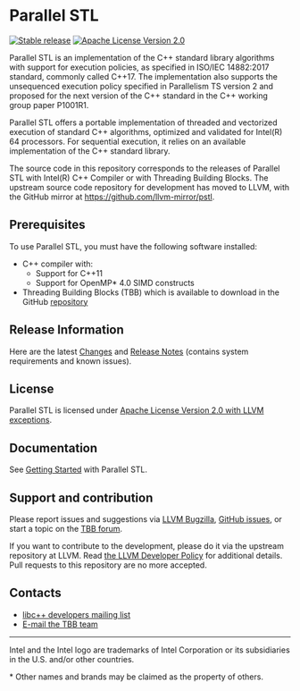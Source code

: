 # Parallel STL
[![Stable release](https://img.shields.io/badge/version-20190305-green.svg)](https://github.com/intel/parallelstl/releases/tag/20190305)
[![Apache License Version 2.0](https://img.shields.io/badge/license-Apache_2.0-green.svg)](LICENSE)

Parallel STL is an implementation of the C++ standard library algorithms with support for execution policies,
as specified in ISO/IEC 14882:2017 standard, commonly called C++17.
The implementation also supports the unsequenced execution policy specified in Parallelism TS version 2
and proposed for the next version of the C++ standard in the C++ working group paper P1001R1.

Parallel STL offers a portable implementation of threaded and vectorized execution of standard C++ algorithms, optimized and validated for Intel(R) 64 processors.
For sequential execution, it relies on an available implementation of the C++ standard library.

The source code in this repository corresponds to the releases of Parallel STL with Intel(R) C++ Compiler or with Threading Building Blocks.
The upstream source code repository for development has moved to LLVM, with the GitHub mirror at https://github.com/llvm-mirror/pstl.

## Prerequisites
To use Parallel STL, you must have the following software installed:
* C++ compiler with:
  * Support for C++11
  * Support for OpenMP* 4.0 SIMD constructs
* Threading Building Blocks (TBB) which is available to download in the GitHub [repository](https://github.com/01org/tbb/)

## Release Information
Here are the latest [Changes](CHANGES) and [Release Notes](doc/Release_Notes.txt) (contains system requirements and known issues).

## License
Parallel STL is licensed under [Apache License Version 2.0 with LLVM exceptions](LICENSE).

## Documentation
See [Getting Started](https://software.intel.com/en-us/get-started-with-pstl) with Parallel STL.

## Support and contribution
Please report issues and suggestions via [LLVM Bugzilla](https://bugs.llvm.org/),
[GitHub issues](https://github.com/intel/parallelstl/issues), or start a topic on the
[TBB forum](http://software.intel.com/en-us/forums/intel-threading-building-blocks/).

If you want to contribute to the development, please do it via the upstream repository at LLVM.
Read [the LLVM Developer Policy](https://llvm.org/docs/DeveloperPolicy.html) for additional details.
Pull requests to this repository are no more accepted.

## Contacts
* [libc++ developers mailing list](https://lists.llvm.org/mailman/listinfo/libcxx-dev)
* [E-mail the TBB team](mailto:inteltbbdevelopers@intel.com)

------------------------------------------------------------------------
Intel and the Intel logo are trademarks of Intel Corporation or its subsidiaries in the U.S. and/or other countries.

\* Other names and brands may be claimed as the property of others.